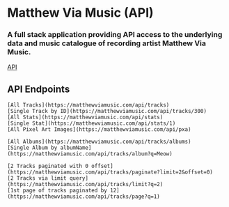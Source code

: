 # Matthew Via Music (API)

### A full stack application providing API access to the underlying data and music catalogue of recording artist Matthew Via Music.

[API](https://matthewviamusic.com/api/tracks)

## API Endpoints

```
[All Tracks](https://matthewviamusic.com/api/tracks)
[Single Track by ID](https://matthewviamusic.com/api/tracks/300)
[All Stats](https://matthewviamusic.com/api/stats)
[Single Stat](https://matthewviamusic.com/api/stats/1)
[All Pixel Art Images](https://matthewviamusic.com/api/pxa)

[All Albums](https://matthewviamusic.com/api/tracks/albums)
[Single Album by albumName](https://matthewviamusic.com/api/tracks/album?q=Meow)

[2 Tracks paginated with 0 offset](https://matthewviamusic.com/api/tracks/paginate?limit=2&offset=0)
[2 Tracks via limit query](https://matthewviamusic.com/api/tracks/limit?q=2)
[1st page of tracks paginated by 12](https://matthewviamusic.com/api/tracks/page?q=1)
```
